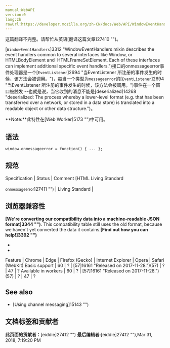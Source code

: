 ```yaml
---
manual:WebAPI
version:0
lang:zh
rawUrl:https://developer.mozilla.org/zh-CN/docs/Web/API/WindowEventHandlers/onmessageerror
---
```




这篇翻译不完整。请帮忙从英语[翻译这篇文章]27410 "")。










[`WindowEventHandlers`]3312 "WindowEventHandlers mixin describes the event handlers common to several interfaces like Window, or HTMLBodyElement and  HTMLFrameSetElement. Each of these interfaces can implement additional specific event handlers.")接口的onmessageerror事件处理器是一个[`EventListener`]2694 "当EventListener 所注册的事件发生的时候，该方法会被调用。")，每当一个类型为`messageerror`的[`EventListener`]2694 "当EventListener 所注册的事件发生的时候，该方法会被调用。")事件在一个窗口被触发 --也就是说，当它收到的消息不能是[deserialized]14268 "deserialized: The process whereby a lower-level format (e.g. that has been transferred over a network, or stored in a data store) is translated into a readable object or other data structure.")。

**Note:**此特性在[Web Worker]5173 "")中可用。





## 语法<a name="语法"></a>

```
window.onmessageerror = function() { ... };
```

## 规范<a name="规范"></a>

Specification | Status | Comment 
[HTML Living Standard<br></br><small>onmessageerror</small>]27411 "") | Living Standard |  


## 浏览器兼容性<a name="浏览器兼容性"></a>


**[We&#39;re converting our compatibility data into a machine-readable JSON format]3344 "")**. This compatibility table still uses the old format, because we haven&#39;t yet converted the data it contains.**[Find out how you can help!]3392 "")**


* 
* 

Feature | Chrome | Edge | Firefox (Gecko) | Internet Explorer | Opera | Safari (WebKit) 
Basic support | 60 | ? | [57]16161 "Released on 2017-11-28.")(57) | ? | 47 | ? 
Available in workers | 60 | ? | [57]16161 "Released on 2017-11-28.")(57) | ? | 47 | ? 





## See also<a name="See_also"></a>

* [Using channel messaging]15143 "")



## 文档标签和贡献者
**此页面的贡献者：**[eiddie]27412 "")
**最后编辑者:**[eiddie]27412 ""),<time>Mar 31, 2018, 7:19:20 PM</time>



